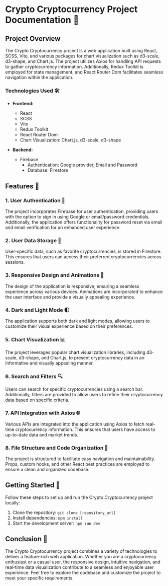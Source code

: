 # Crypto Cryptocurrency Project Documentation 🚀

## Project Overview

The Crypto Cryptocurrency project is a web application built using React, SCSS, Vite, and various packages for chart visualization such as d3-scale, d3-shape, and Chart.js. The project utilizes Axios for handling API requests to gather cryptocurrency information. Additionally, Redux Toolkit is employed for state management, and React Router Dom facilitates seamless navigation within the application.

### Technologies Used 🛠️

- **Frontend:**
  - React
  - SCSS
  - Vite
  - Redux Toolkit
  - React Router Dom
  - Chart Visualization: Chart.js, d3-scale, d3-shape

- **Backend:**
  - Firebase
    - Authentication: Google provider, Email and Password
    - Database: Firestore

## Features 🌟

### 1. User Authentication 🔐

The project incorporates Firebase for user authentication, providing users with the option to sign in using Google or email/password credentials. Additionally, the application offers functionality for password reset via email and email verification for an enhanced user experience.

### 2. User Data Storage 💾

User-specific data, such as favorite cryptocurrencies, is stored in Firestore. This ensures that users can access their preferred cryptocurrencies across sessions.

### 3. Responsive Design and Animations 🎨

The design of the application is responsive, ensuring a seamless experience across various devices. Animations are incorporated to enhance the user interface and provide a visually appealing experience.

### 4. Dark and Light Mode 🌓

The application supports both dark and light modes, allowing users to customize their visual experience based on their preferences.

### 5. Chart Visualization 📊

The project leverages popular chart visualization libraries, including d3-scale, d3-shape, and Chart.js, to present cryptocurrency data in an informative and visually appealing manner.

### 6. Search and Filters 🔍

Users can search for specific cryptocurrencies using a search bar. Additionally, filters are provided to allow users to refine their cryptocurrency data based on specific criteria.

### 7. API Integration with Axios 🌐

Various APIs are integrated into the application using Axios to fetch real-time cryptocurrency information. This ensures that users have access to up-to-date data and market trends.

### 8. File Structure and Code Organization 📂

The project is structured to facilitate easy navigation and maintainability. Props, custom hooks, and other React best practices are employed to ensure a clean and organized codebase.

## Getting Started 🚀

Follow these steps to set up and run the Crypto Cryptocurrency project locally:

1. Clone the repository: `git clone [repository_url]`
2. Install dependencies: `npm install`
3. Start the development server: `npm run dev`

## Conclusion 🎉

The Crypto Cryptocurrency project combines a variety of technologies to deliver a feature-rich web application. Whether you are a cryptocurrency enthusiast or a casual user, the responsive design, intuitive navigation, and real-time data visualization contribute to a seamless and enjoyable user experience. Feel free to explore the codebase and customize the project to meet your specific requirements.
